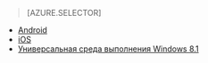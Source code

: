 > [AZURE.SELECTOR]
- [Android](../articles/notification-hubs/notification-hubs-aspnet-backend-gcm-android-push-to-user-google-notification.md)
- [iOS](../articles/notification-hubs/notification-hubs-aspnet-backend-ios-apple-apns-notification.md)
- [Универсальная среда выполнения Windows 8.1](../articles/notification-hubs/notification-hubs-aspnet-backend-windows-dotnet-wns-notification.md)

<!---HONumber=AcomDC_0907_2016-->